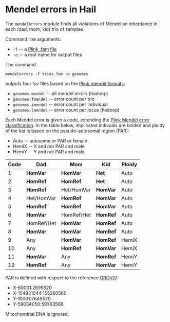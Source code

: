 # Mendel errors in Hail

The `mendelerrors` module finds all violations of Mendelian inheritance in each (dad, mom, kid) trio of samples.

Command line arguments:
 - `-f` -- a [Plink .fam file](https://www.cog-genomics.org/plink2/formats#fam)
 - `-o` -- a root name for output files

The command
```
mendelerrors -f trios.fam -o genomes
```
outputs four tsv files based on the [Plink mendel formats](https://www.cog-genomics.org/plink2/formats#mendel):

- `genomes.mendel` -- all mendel errors (hadoop)
- `genomes.fmendel` -- error count per trio
- `genomes.imendel` -- error count per individual
- `genomes.lmendel` -- error count per locus (hadoop)

Each Mendel error is given a code, extending the [Plink Mendel error classification](https://www.cog-genomics.org/plink2/basic_stats#mendel).
In the table below, implicated indivuals are bolded and ploidy of the kid is based on the pseudo-autosomal region (PAR):

- Auto -- autosome or PAR or female
- HemiX -- X and not PAR and male
- HemiY -- Y and not PAR and male

Code | Dad | Mom | Kid | Ploidy
--- | --- | --- | --- | ---
1 | **HomVar** | **HomVar** | **Het** | Auto
2 | **HomRef** | **HomRef** |  **Het** | Auto
3 | **HomRef** | Het/HomVar | **HomVar** | Auto
4 | Het/HomVar | **HomRef** | **HomVar** | Auto
5 | **HomRef** | **HomRef** | **HomVar** | Auto
6 | **HomVar** | HomRef/Het | **HomRef** | Auto
7 | HomRef/Het | **HomVar** | **HomRef** | Auto
8 | **HomVar** | **HomVar** | **HomRef** | Auto
9 | Any | **HomVar** | **HomRef** | HemiX
10 | Any | **HomRef** | **HomVar** | HemiX
11 | **HomVar** | Any | **HomRef** | HemiY
12 | **HomRef** | Any | **HomVar** | HemiY

PAR is defined with respect to the reference [GRCh37](http://www.ncbi.nlm.nih.gov/projects/genome/assembly/grc/human/):

- X-60001:2699520
- X-154931044:155260560
- Y-10001:2649520
- Y-59034050:59363566

Mitochondrial DNA is ignored.
